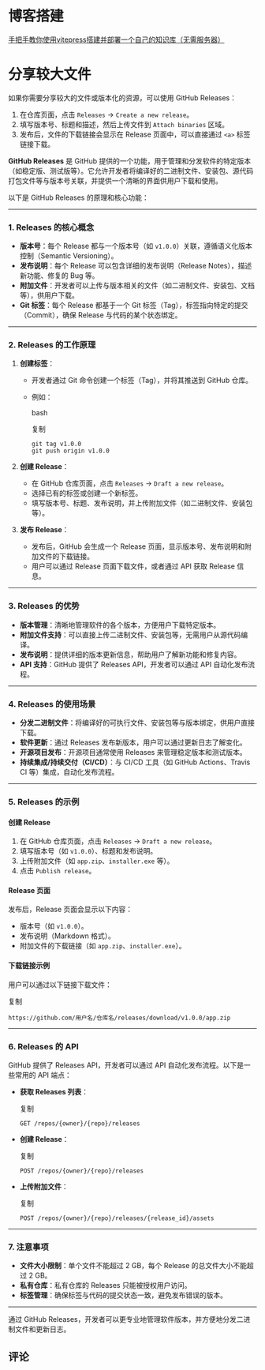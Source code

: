 # 博客搭建

<a target="_blank" href="https://www.bilibili.com/video/BV1XW4y1w7bc?vd_source=3e46d32094b981673e11bfbadc3d8bf1">手把手教你使用vitepress搭建并部署一个自己的知识库（无需服务器）</a>

# 分享较大文件

如果你需要分享较大的文件或版本化的资源，可以使用 GitHub Releases：

1. 在仓库页面，点击 `Releases` -> `Create a new release`。
2. 填写版本号、标题和描述，然后上传文件到 `Attach binaries` 区域。
3. 发布后，文件的下载链接会显示在 Release 页面中，可以直接通过 `<a>` 标签链接下载。

**GitHub Releases** 是 GitHub 提供的一个功能，用于管理和分发软件的特定版本（如稳定版、测试版等）。它允许开发者将编译好的二进制文件、安装包、源代码打包文件等与版本号关联，并提供一个清晰的界面供用户下载和使用。

以下是 GitHub Releases 的原理和核心功能：

------

### **1. Releases 的核心概念**

- **版本号**：每个 Release 都与一个版本号（如 `v1.0.0`）关联，遵循语义化版本控制（Semantic Versioning）。
- **发布说明**：每个 Release 可以包含详细的发布说明（Release Notes），描述新功能、修复的 Bug 等。
- **附加文件**：开发者可以上传与版本相关的文件（如二进制文件、安装包、文档等），供用户下载。
- **Git 标签**：每个 Release 都基于一个 Git 标签（Tag），标签指向特定的提交（Commit），确保 Release 与代码的某个状态绑定。

------

### **2. Releases 的工作原理**

1. **创建标签**：

   - 开发者通过 Git 命令创建一个标签（Tag），并将其推送到 GitHub 仓库。

   - 例如：

     bash

     复制

     ```
     git tag v1.0.0
     git push origin v1.0.0
     ```

2. **创建 Release**：

   - 在 GitHub 仓库页面，点击 `Releases` -> `Draft a new release`。
   - 选择已有的标签或创建一个新标签。
   - 填写版本号、标题、发布说明，并上传附加文件（如二进制文件、安装包等）。

3. **发布 Release**：

   - 发布后，GitHub 会生成一个 Release 页面，显示版本号、发布说明和附加文件的下载链接。
   - 用户可以通过 Release 页面下载文件，或者通过 API 获取 Release 信息。

------

### **3. Releases 的优势**

- **版本管理**：清晰地管理软件的各个版本，方便用户下载特定版本。
- **附加文件支持**：可以直接上传二进制文件、安装包等，无需用户从源代码编译。
- **发布说明**：提供详细的版本更新信息，帮助用户了解新功能和修复内容。
- **API 支持**：GitHub 提供了 Releases API，开发者可以通过 API 自动化发布流程。

------

### **4. Releases 的使用场景**

- **分发二进制文件**：将编译好的可执行文件、安装包等与版本绑定，供用户直接下载。
- **软件更新**：通过 Releases 发布新版本，用户可以通过更新日志了解变化。
- **开源项目发布**：开源项目通常使用 Releases 来管理稳定版本和测试版本。
- **持续集成/持续交付（CI/CD）**：与 CI/CD 工具（如 GitHub Actions、Travis CI 等）集成，自动化发布流程。

------

### **5. Releases 的示例**

#### **创建 Release**

1. 在 GitHub 仓库页面，点击 `Releases` -> `Draft a new release`。
2. 填写版本号（如 `v1.0.0`）、标题和发布说明。
3. 上传附加文件（如 `app.zip`、`installer.exe` 等）。
4. 点击 `Publish release`。

#### **Release 页面**

发布后，Release 页面会显示以下内容：

- 版本号（如 `v1.0.0`）。
- 发布说明（Markdown 格式）。
- 附加文件的下载链接（如 `app.zip`、`installer.exe`）。

#### **下载链接示例**

用户可以通过以下链接下载文件：

复制

```
https://github.com/用户名/仓库名/releases/download/v1.0.0/app.zip
```

------

### **6. Releases 的 API**

GitHub 提供了 Releases API，开发者可以通过 API 自动化发布流程。以下是一些常用的 API 端点：

- **获取 Releases 列表**：

  复制

  ```
  GET /repos/{owner}/{repo}/releases
  ```

- **创建 Release**：

  复制

  ```
  POST /repos/{owner}/{repo}/releases
  ```

- **上传附加文件**：

  复制

  ```
  POST /repos/{owner}/{repo}/releases/{release_id}/assets
  ```

------

### **7. 注意事项**

- **文件大小限制**：单个文件不能超过 2 GB，每个 Release 的总文件大小不能超过 2 GB。
- **私有仓库**：私有仓库的 Releases 只能被授权用户访问。
- **标签管理**：确保标签与代码的提交状态一致，避免发布错误的版本。

------

通过 GitHub Releases，开发者可以更专业地管理软件版本，并方便地分发二进制文件和更新日志。

## 评论
<Giscus />